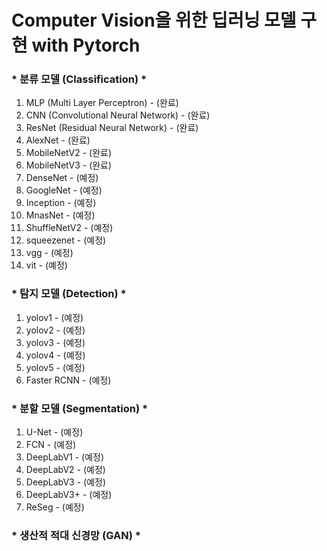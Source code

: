# Computer Vision을 위한 딥러닝 모델 구현 with Pytorch
### * 분류 모델 (Classification) *
1. MLP (Multi Layer Perceptron) - (완료)
2. CNN (Convolutional Neural Network) - (완료)
3. ResNet (Residual Neural Network) - (완료)
4. AlexNet - (완료)
5. MobileNetV2 - (완료)
6. MobileNetV3 - (완료)
7. DenseNet - (예정)
8. GoogleNet - (예정)
9. Inception - (예정)
10. MnasNet - (예정)
11. ShuffleNetV2 - (예정)
12. squeezenet - (예정)
13. vgg - (예정)
14. vit - (예정)
### * 탐지 모델 (Detection) *
1. yolov1 - (예정)
2. yolov2 - (예정)
3. yolov3 - (예정)
4. yolov4 - (예정)
5. yolov5 - (예정)
6. Faster RCNN - (예정)
### * 분할 모델 (Segmentation) *
1. U-Net - (예정)
2. FCN - (예정)
3. DeepLabV1 - (예정)
4. DeepLabV2 - (예정)
5. DeepLabV3 - (예정)
6. DeepLabV3+ - (예정)
7. ReSeg - (예정)
### * 생산적 적대 신경망 (GAN) *